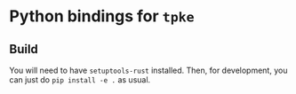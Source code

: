 # Python bindings for `tpke`

## Build

You will need to have `setuptools-rust` installed. Then, for development, you can just do `pip install -e .` as usual.
